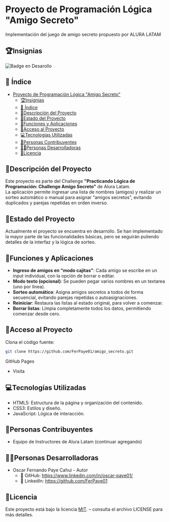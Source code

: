 # Proyecto de Programación Lógica "Amigo Secreto"
Implementación del juego de amigo secreto propuesto por ALURA LATAM
## 🏆Insignias
   ![Badge en Desarollo](https://img.shields.io/badge/STATUS-EN%20DESAROLLO-green)

## 📌 Índice

- [Proyecto de Programación Lógica "Amigo Secreto"](#proyecto-de-programación-lógica-amigo-secreto)
  - [🏆Insignias](#insignias)
  - [📌 Índice](#-índice)
  - [📙Descripción del Proyecto](#descripción-del-proyecto)
  - [🚀Estado del Proyecto](#estado-del-proyecto)
  - [🎥Funciones y Aplicaciones](#funciones-y-aplicaciones)
  - [📁Acceso al Proyecto](#acceso-al-proyecto)
  - [💻Tecnologías Utilizadas](#tecnologías-utilizadas)
  - [🤝Personas Contribuyentes](#personas-contribuyentes)
  - [👨‍💻Personas Desarrolladoras](#personas-desarrolladoras)
  - [📜Licencia](#licencia)


## 📙Descripción del Proyecto
Este proyecto es parte del Challenge **"Practicando Lógica de Programación: Challenge Amigo Secreto"** de Alura Latam.  
La aplicación permite ingresar una lista de nombres (amigos) y realizar un sorteo automático o manual para asignar “amigos secretos”, evitando duplicados y parejas repetidas en orden inverso.

## 🚀Estado del Proyecto
Actualmente el proyecto se encuentra en desarrollo. Se han implementado la mayor parte de las funcionalidades básicas, pero se seguirán puliendo detalles de la interfaz y la lógica de sorteo.

## 🎥Funciones y Aplicaciones
- **Ingreso de amigos en “modo cajitas”**: Cada amigo se escribe en un input individual, con la opción de borrar o editar.  
- **Modo texto (opcional)**: Se pueden pegar varios nombres en un textarea (uno por línea).  
- **Sorteo automático**: Asigna amigos secretos a todos de forma secuencial, evitando parejas repetidas o autoasignaciones.  
- **Reiniciar**: Restaura las listas al estado original, para volver a comenzar.  
- **Borrar listas**: Limpia completamente todos los datos, permitiendo comenzar desde cero.



## 📁Acceso al Proyecto
Clona el código fuente:
```sh
git clone https://github.com/FerPaye01/amigo_secreto.git
```

GitHub Pages
- Visita 

## 💻Tecnologías Utilizadas
- HTML5: Estructura de la página y organización del contenido.
- CSS3: Estilos y diseño.
- JavaScript: Lógica de interacción.


## 🤝Personas Contribuyentes
- Equipo de Instructores de Alura Latam (continuar agregando)

## 👨‍💻Personas Desarrolladoras
- Oscar Fernando Paye Cahui - Autor
  - 🐙 GitHub: https://www.linkedin.com/in/oscar-paye01/
  - 💼 LinkedIn: https://github.com/FerPaye01

## 📜Licencia
Este proyecto está bajo la licencia  [MIT](./LICENSE).   – consulta el archivo LICENSE para más detalles.



